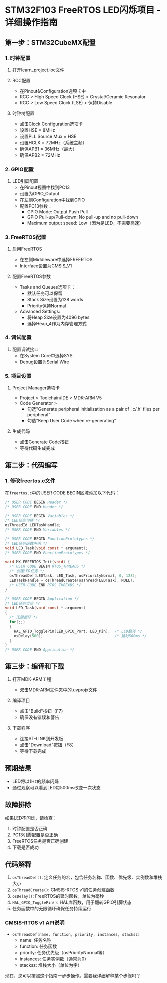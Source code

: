# STM32F103 FreeRTOS LED闪烁项目 - 详细操作指南

## 第一步：STM32CubeMX配置

### 1. 时钟配置
1. 打开learn_project.ioc文件
2. RCC配置
   - 在Pinout&Configuration选项卡中
   - RCC > High Speed Clock (HSE) > Crystal/Ceramic Resonator
   - RCC > Low Speed Clock (LSE) > 保持Disable

3. 时钟树配置
   - 点击Clock Configuration选项卡
   - 设置HSE = 8MHz
   - 设置PLL Source Mux = HSE
   - 设置HCLK = 72MHz（系统主频）
   - 确保APB1 = 36MHz（最大）
   - 确保APB2 = 72MHz

### 2. GPIO配置
1. LED引脚配置
   - 在Pinout视图中找到PC13
   - 设置为GPIO_Output
   - 在左侧Configuration中找到GPIO
   - 配置PC13参数：
     - GPIO Mode: Output Push Pull
     - GPIO Pull-up/Pull-down: No pull-up and no pull-down
     - Maximum output speed: Low（因为是LED，不需要高速）

### 3. FreeRTOS配置
1. 启用FreeRTOS
   - 在左侧Middleware中选择FREERTOS
   - Interface设置为CMSIS_V1
   
2. 配置FreeRTOS参数
   - Tasks and Queues选项卡：
     - 默认任务可以保留
     - Stack Size设置为128 words
     - Priority保持Normal
   - Advanced Settings:
     - 将Heap Size设置为4096 bytes
     - 选择Heap_4作为内存管理方式

### 4. 调试配置
1. 配置调试接口
   - 在System Core中选择SYS
   - Debug设置为Serial Wire

### 5. 项目设置
1. Project Manager选项卡
   - Project > Toolchain/IDE > MDK-ARM V5
   - Code Generator > 
     - 勾选"Generate peripheral initialization as a pair of '.c/.h' files per peripheral"
     - 勾选"Keep User Code when re-generating"

2. 生成代码
   - 点击Generate Code按钮
   - 等待代码生成完成

## 第二步：代码编写

### 1. 修改freertos.c文件
在`freertos.c`中的USER CODE BEGIN区域添加以下代码：

```c
/* USER CODE BEGIN Header */
/* USER CODE END Header */

/* USER CODE BEGIN Variables */
/* LED任务句柄 */
osThreadId LEDTaskHandle;
/* USER CODE END Variables */

/* USER CODE BEGIN FunctionPrototypes */
/* LED任务函数声明 */
void LED_Task(void const * argument);
/* USER CODE END FunctionPrototypes */

void MX_FREERTOS_Init(void) {
  /* USER CODE BEGIN RTOS_THREADS */
  /* 创建LED任务 */
  osThreadDef(LEDTask, LED_Task, osPriorityNormal, 0, 128);
  LEDTaskHandle = osThreadCreate(osThread(LEDTask), NULL);
  /* USER CODE END RTOS_THREADS */
}

/* USER CODE BEGIN Application */
/* LED任务实现 */
void LED_Task(void const * argument)
{
  /* 无限循环 */
  for(;;)
  {
    HAL_GPIO_TogglePin(LED_GPIO_Port, LED_Pin);  /* LED翻转 */
    osDelay(500);                                /* 延时500ms */
  }
}
/* USER CODE END Application */
```

## 第三步：编译和下载

1. 打开MDK-ARM工程
   - 双击MDK-ARM文件夹中的.uvprojx文件
   
2. 编译项目
   - 点击"Build"按钮（F7）
   - 确保没有错误和警告

3. 下载程序
   - 连接ST-LINK到开发板
   - 点击"Download"按钮（F8）
   - 等待下载完成

## 预期结果
- LED将以1Hz的频率闪烁
- 通过观察可以看到LED每500ms改变一次状态

## 故障排除
如果LED不闪烁，请检查：
1. 时钟配置是否正确
2. PC13引脚配置是否正确
3. FreeRTOS任务是否正确创建
4. 下载是否成功

## 代码解释
1. `osThreadDef()`: 定义任务的宏，包含任务名称、函数、优先级、实例数和堆栈大小
2. `osThreadCreate()`: CMSIS-RTOS v1的任务创建函数
3. `osDelay()`: FreeRTOS的延时函数，单位为毫秒
4. `HAL_GPIO_TogglePin()`: HAL库函数，用于翻转GPIO引脚状态
5. 任务函数中的无限循环确保任务持续运行

### CMSIS-RTOS v1 API说明
- `osThreadDef(name, function, priority, instances, stacksz)`
  - name: 任务名称
  - function: 任务函数
  - priority: 任务优先级（osPriorityNormal等）
  - instances: 任务实例数（通常为0）
  - stacksz: 堆栈大小（单位为字）

现在，您可以按照这个指南一步步操作。需要我详细解释某个步骤吗？ 